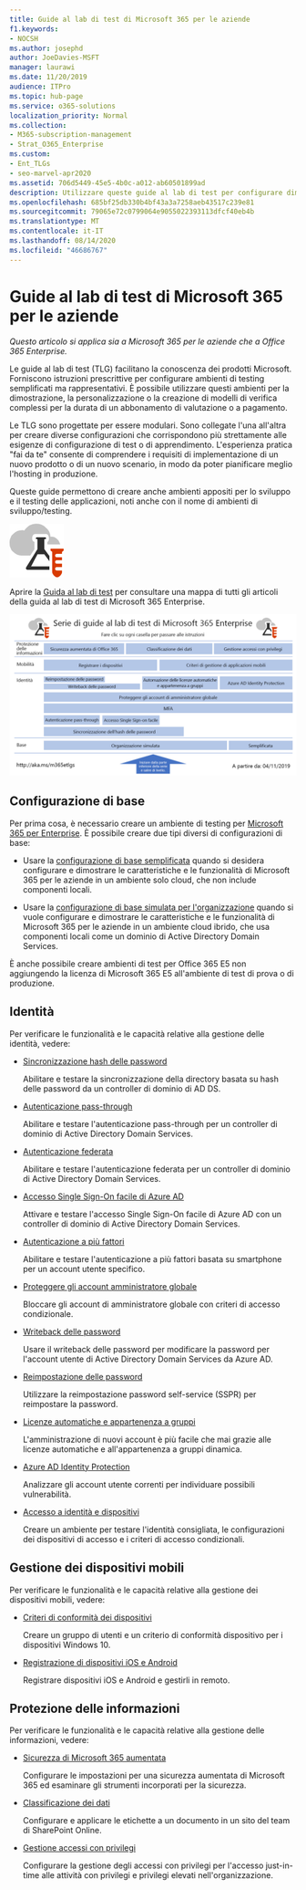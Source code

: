 ```yaml
---
title: Guide al lab di test di Microsoft 365 per le aziende
f1.keywords:
- NOCSH
ms.author: josephd
author: JoeDavies-MSFT
manager: laurawi
ms.date: 11/20/2019
audience: ITPro
ms.topic: hub-page
ms.service: o365-solutions
localization_priority: Normal
ms.collection:
- M365-subscription-management
- Strat_O365_Enterprise
ms.custom:
- Ent_TLGs
- seo-marvel-apr2020
ms.assetid: 706d5449-45e5-4b0c-a012-ab60501899ad
description: Utilizzare queste guide al lab di test per configurare dimostrazioni, modelli di verifica o ambienti di sviluppo e test per Microsoft 365 per le aziende.
ms.openlocfilehash: 685bf25db330b4bf43a3a7258aeb43517c239e81
ms.sourcegitcommit: 79065e72c0799064e9055022393113dfcf40eb4b
ms.translationtype: MT
ms.contentlocale: it-IT
ms.lasthandoff: 08/14/2020
ms.locfileid: "46686767"
---
```

# <a name="microsoft-365-for-enterprise-test-lab-guides"></a>Guide al lab di test di Microsoft 365 per le aziende

*Questo articolo si applica sia a Microsoft 365 per le aziende che a Office 365 Enterprise.*

Le guide al lab di test (TLG) facilitano la conoscenza dei prodotti Microsoft. Forniscono istruzioni prescrittive per configurare ambienti di testing semplificati ma rappresentativi. È possibile utilizzare questi ambienti per la dimostrazione, la personalizzazione o la creazione di modelli di verifica complessi per la durata di un abbonamento di valutazione o a pagamento. 

Le TLG sono progettate per essere modulari. Sono collegate l'una all'altra per creare diverse configurazioni che corrispondono più strettamente alle esigenze di configurazione di test o di apprendimento. L'esperienza pratica "fai da te" consente di comprendere i requisiti di implementazione di un nuovo prodotto o di un nuovo scenario, in modo da poter pianificare meglio l'hosting in produzione.

Queste guide permettono di creare anche ambienti appositi per lo sviluppo e il testing delle applicazioni, noti anche con il nome di ambienti di sviluppo/testing.
  
![Guide al lab di test per il cloud Microsoft](../media/m365-enterprise-test-lab-guides/cloud-tlg-icon.png)

Aprire la [Guida al lab di test](../media/m365-enterprise-test-lab-guides/Microsoft365EnterpriseTLGStack.pdf) per consultare una mappa di tutti gli articoli della guida al lab di test di Microsoft 365 Enterprise.

[![Serie di guide al lab di test di Microsoft 365 per le aziende](../media/m365-enterprise-test-lab-guides/microsoft-365-enterprise-tlg-stack.png)](../media/m365-enterprise-test-lab-guides/Microsoft365EnterpriseTLGStack.pdf)

## <a name="base-configuration"></a>Configurazione di base

Per prima cosa, è necessario creare un ambiente di testing per [Microsoft 365 per Enterprise](https://docs.microsoft.com/microsoft-365-enterprise/). È possibile creare due tipi diversi di configurazioni di base:

- Usare la [configurazione di base semplificata](lightweight-base-configuration-microsoft-365-enterprise.md) quando si desidera configurare e dimostrare le caratteristiche e le funzionalità di Microsoft 365 per le aziende in un ambiente solo cloud, che non include componenti locali.

- Usare la [configurazione di base simulata per l'organizzazione](simulated-ent-base-configuration-microsoft-365-enterprise.md) quando si vuole configurare e dimostrare le caratteristiche e le funzionalità di Microsoft 365 per le aziende in un ambiente cloud ibrido, che usa componenti locali come un dominio di Active Directory Domain Services.

È anche possibile creare ambienti di test per Office 365 E5 non aggiungendo la licenza di Microsoft 365 E5 all'ambiente di test di prova o di produzione.
    
## <a name="identity"></a>Identità

Per verificare le funzionalità e le capacità relative alla gestione delle identità, vedere:

- [Sincronizzazione hash delle password](password-hash-sync-m365-ent-test-environment.md)
  
   Abilitare e testare la sincronizzazione della directory basata su hash delle password da un controller di dominio di AD DS.

- [Autenticazione pass-through](pass-through-auth-m365-ent-test-environment.md)
  
   Abilitare e testare l'autenticazione pass-through per un controller di dominio di Active Directory Domain Services.

- [Autenticazione federata](federated-identity-for-your-microsoft-365-dev-test-environment.md)
  
   Abilitare e testare l'autenticazione federata per un controller di dominio di Active Directory Domain Services.

- [Accesso Single Sign-On facile di Azure AD](single-sign-on-m365-ent-test-environment.md)
  
   Attivare e testare l'accesso Single Sign-On facile di Azure AD con un controller di dominio di Active Directory Domain Services.

- [Autenticazione a più fattori](multi-factor-authentication-microsoft-365-test-environment.md)
  
   Abilitare e testare l'autenticazione a più fattori basata su smartphone per un account utente specifico.

- [Proteggere gli account amministratore globale](protect-global-administrator-accounts-microsoft-365-test-environment.md)
 
   Bloccare gli account di amministratore globale con criteri di accesso condizionale.

- [Writeback delle password](password-writeback-m365-ent-test-environment.md)

   Usare il writeback delle password per modificare la password per l'account utente di Active Directory Domain Services da Azure AD.

- [Reimpostazione delle password](password-reset-m365-ent-test-environment.md)

   Utilizzare la reimpostazione password self-service (SSPR) per reimpostare la password.

- [Licenze automatiche e appartenenza a gruppi](automate-licenses-group-membership-microsoft-365-test-environment.md)

   L'amministrazione di nuovi account è più facile che mai grazie alle licenze automatiche e all'appartenenza a gruppi dinamica.

- [Azure AD Identity Protection](azure-ad-identity-protection-microsoft-365-test-environment.md)

   Analizzare gli account utente correnti per individuare possibili vulnerabilità.

- [Accesso a identità e dispositivi](identity-device-access-m365-test-environment.md)

   Creare un ambiente per testare l'identità consigliata, le configurazioni dei dispositivi di accesso e i criteri di accesso condizionali.


## <a name="mobile-device-management"></a>Gestione dei dispositivi mobili

Per verificare le funzionalità e le capacità relative alla gestione dei dispositivi mobili, vedere:

- [Criteri di conformità dei dispositivi](mam-policies-for-your-microsoft-365-enterprise-dev-test-environment.md)
    
   Creare un gruppo di utenti e un criterio di conformità dispositivo per i dispositivi Windows 10.
    
- [Registrazione di dispositivi iOS e Android](enroll-ios-and-android-devices-in-your-microsoft-enterprise-365-dev-test-environ.md)
   
   Registrare dispositivi iOS e Android e gestirli in remoto.


## <a name="information-protection"></a>Protezione delle informazioni

Per verificare le funzionalità e le capacità relative alla gestione delle informazioni, vedere:

- [Sicurezza di Microsoft 365 aumentata](increased-o365-security-microsoft-365-enterprise-dev-test-environment.md)
    
   Configurare le impostazioni per una sicurezza aumentata di Microsoft 365 ed esaminare gli strumenti incorporati per la sicurezza.
  
- [Classificazione dei dati](data-classification-microsoft-365-enterprise-dev-test-environment.md)
    
   Configurare e applicare le etichette a un documento in un sito del team di SharePoint Online.
    
- [Gestione accessi con privilegi](privileged-access-microsoft-365-enterprise-dev-test-environment.md)
    
   Configurare la gestione degli accessi con privilegi per l'accesso just-in-time alle attività con privilegi e privilegi elevati nell'organizzazione.


